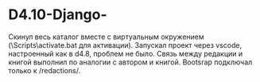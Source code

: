 # D4.10-Django-

Скинул весь каталог вместе с виртуальным окружением (\Scripts\activate.bat для активации).
Запускал проект через vscode, настроенный как в d4.8, проблем не было.
Связь между редакции и книгой выполнил по аналогии с автором и книгой.
Bootsrap подключал только к /redactions/.
